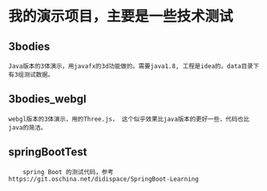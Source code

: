 # 我的演示项目，主要是一些技术测试

## 3bodies
	Java版本的3体演示，用javafx的3d功能做的。需要java1.8, 工程是idea的。data目录下有3组测试数据。
	

## 3bodies_webgl
	webgl版本的3体演示，用的Three.js， 这个似乎效果比java版本的更好一些，代码也比java的简洁。


## springBootTest
        spring Boot 的测试代码，参考 https://git.oschina.net/didispace/SpringBoot-Learning
